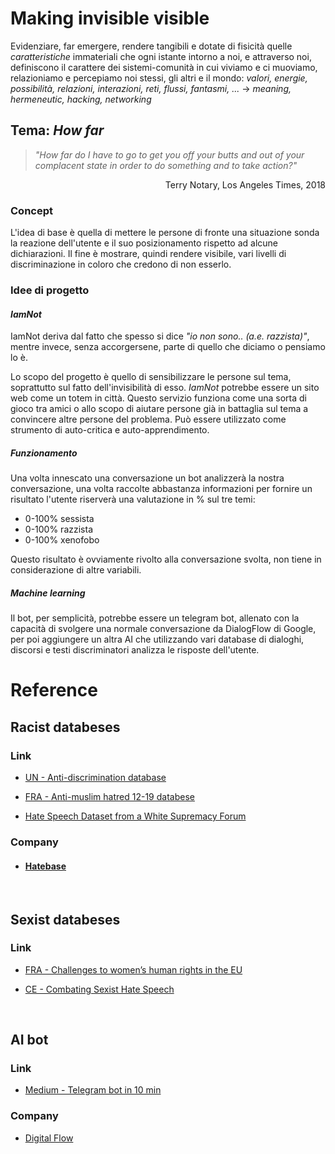 
# Making invisible visible


Evidenziare, far emergere, rendere tangibili e dotate di fisicità quelle _caratteristiche_ immateriali che ogni istante intorno a noi, e attraverso noi, definiscono il carattere dei sistemi-comunità in cui viviamo e ci muoviamo, relazioniamo e percepiamo noi stessi, gli altri e il mondo: _valori, energie, possibilità, relazioni, interazioni, reti, flussi, fantasmi, ..._ → _meaning, hermeneutic, hacking, networking_



## Tema: *How far*

> *"How far do I have to go to get you off your butts and out of your complacent state in order to do something and to take action?"*

<div align="right"> Terry Notary, Los Angeles Times, 2018  </div>

### Concept

L'idea di base è quella di mettere le persone di fronte una situazione sonda la reazione dell'utente e il suo posizionamento rispetto ad alcune dichiarazioni.
Il fine è mostrare, quindi rendere visibile, vari livelli di discriminazione in coloro che credono di non esserlo.


### Idee di progetto  

#### _IamNot_
IamNot deriva dal fatto che spesso si dice _"io non sono.. (a.e. razzista)"_, mentre invece, senza accorgersene, parte di quello che diciamo o pensiamo lo è. 

Lo scopo del progetto è quello di sensibilizzare le persone sul tema, soprattutto sul fatto dell'invisibilità di esso. _IamNot_ potrebbe essere un sito web come un totem in città. Questo servizio funziona come una sorta di gioco tra amici o allo scopo di aiutare persone già in battaglia sul tema a convincere altre persone del problema. Può essere utilizzato come strumento di auto-critica e auto-apprendimento.
  
##### Funzionamento

Una volta innescato una conversazione un bot analizzerà la nostra conversazione, una volta raccolte abbastanza informazioni per fornire un risultato l'utente riserverà una valutazione in % sul tre temi:

- 0-100% sessista
- 0-100% razzista
- 0-100% xenofobo

Questo risultato è ovviamente rivolto alla conversazione svolta, non tiene in considerazione di altre variabili.


##### Machine learning
Il bot, per semplicità, potrebbe essere un telegram bot, allenato con la capacità di svolgere una normale conversazione da DialogFlow di Google, per poi aggiungere un altra AI che utilizzando vari database di dialoghi, discorsi e testi discriminatori analizza le risposte dell'utente.

  
# Reference


## Racist databeses


### Link

- [UN - Anti-discrimination database](https://adsdatabase.ohchr.org/SitePages/Anti-discrimination%20database.aspx)

- [FRA - Anti-muslim hatred 12-19 databese](https://fra.europa.eu/en/databases/anti-muslim-hatred/case-law)

- [Hate Speech Dataset from a White Supremacy Forum](https://www.aclweb.org/anthology/W18-5102/)


### Company

- #### [Hatebase](https://hatebase.org)

<br>

## Sexist databeses


### Link

- [FRA - Challenges to women’s human rights in the EU](https://fra.europa.eu/en/publication/2017/challenges-womens-human-rights-eu)

- [CE - Combating Sexist Hate Speech](https://www.coe.int/en/web/genderequality/sexist-hate-speech#{"63583504":[0]})

<br>

## AI bot

### Link

- [Medium - Telegram bot in 10 min](https://medium.com/@roeman4/telegram-bot-with-artificial-intelligence-in-10-minutes-2ca70029bf73)

### Company

- [Digital Flow](https://dialogflow.cloud.google.com/#/agent/newagent-vikwnk/prebuiltAgents/)
